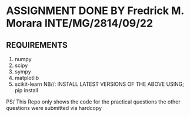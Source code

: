 # ASSIGNMENT DONE BY Fredrick M. Morara INTE/MG/2814/09/22

## REQUIREMENTS

1.  numpy
2.  scipy
3.  sympy
4.  matplotlib
5.  scikit-learn
    NB//: INSTALL LATEST VERSIONS OF THE ABOVE USING; pip install <name>

PS/
This Repo only shows the code for the practical questions the other questions were submitted via hardcopy

